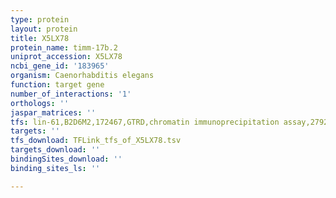 ```yaml
---
type: protein
layout: protein
title: X5LX78
protein_name: timm-17b.2
uniprot_accession: X5LX78
ncbi_gene_id: '183965'
organism: Caenorhabditis elegans
function: target gene
number_of_interactions: '1'
orthologs: ''
jaspar_matrices: ''
tfs: lin-61,B2D6M2,172467,GTRD,chromatin immunoprecipitation assay,27924024%5Buid%5D,No
targets: ''
tfs_download: TFLink_tfs_of_X5LX78.tsv
targets_download: ''
bindingSites_download: ''
binding_sites_ls: ''

---
```

